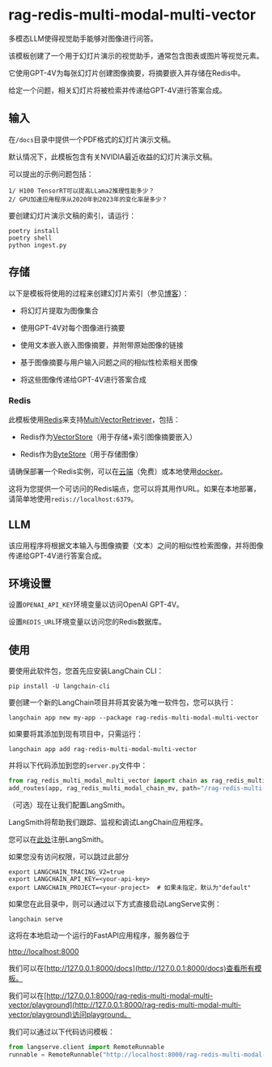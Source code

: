 

# rag-redis-multi-modal-multi-vector

多模态LLM使得视觉助手能够对图像进行问答。

该模板创建了一个用于幻灯片演示的视觉助手，通常包含图表或图片等视觉元素。

它使用GPT-4V为每张幻灯片创建图像摘要，将摘要嵌入并存储在Redis中。

给定一个问题，相关幻灯片将被检索并传递给GPT-4V进行答案合成。

## 输入

在`/docs`目录中提供一个PDF格式的幻灯片演示文稿。

默认情况下，此模板包含有关NVIDIA最近收益的幻灯片演示文稿。

可以提出的示例问题包括：

```
1/ H100 TensorRT可以提高LLama2推理性能多少？
2/ GPU加速应用程序从2020年到2023年的变化率是多少？
```

要创建幻灯片演示文稿的索引，请运行：

```
poetry install
poetry shell
python ingest.py
```

## 存储

以下是模板将使用的过程来创建幻灯片索引（参见[博客](https://blog.langchain.dev/multi-modal-rag-template/)）：

* 将幻灯片提取为图像集合

* 使用GPT-4V对每个图像进行摘要

* 使用文本嵌入嵌入图像摘要，并附带原始图像的链接

* 基于图像摘要与用户输入问题之间的相似性检索相关图像

* 将这些图像传递给GPT-4V进行答案合成

### Redis

此模板使用[Redis](https://redis.com)来支持[MultiVectorRetriever](https://python.langchain.com/docs/modules/data_connection/retrievers/multi_vector)，包括：

- Redis作为[VectorStore](https://python.langchain.com/docs/integrations/vectorstores/redis)（用于存储+索引图像摘要嵌入）

- Redis作为[ByteStore](https://python.langchain.com/docs/integrations/stores/redis)（用于存储图像）

请确保部署一个Redis实例，可以在[云端](https://redis.com/try-free)（免费）或本地使用[docker](https://redis.io/docs/install/install-stack/docker/)。

这将为您提供一个可访问的Redis端点，您可以将其用作URL。如果在本地部署，请简单地使用`redis://localhost:6379`。

## LLM

该应用程序将根据文本输入与图像摘要（文本）之间的相似性检索图像，并将图像传递给GPT-4V进行答案合成。

## 环境设置

设置`OPENAI_API_KEY`环境变量以访问OpenAI GPT-4V。

设置`REDIS_URL`环境变量以访问您的Redis数据库。

## 使用

要使用此软件包，您首先应安装LangChain CLI：

```shell
pip install -U langchain-cli
```

要创建一个新的LangChain项目并将其安装为唯一软件包，您可以执行：

```shell
langchain app new my-app --package rag-redis-multi-modal-multi-vector
```

如果要将其添加到现有项目中，只需运行：

```shell
langchain app add rag-redis-multi-modal-multi-vector
```

并将以下代码添加到您的`server.py`文件中：

```python
from rag_redis_multi_modal_multi_vector import chain as rag_redis_multi_modal_chain_mv
add_routes(app, rag_redis_multi_modal_chain_mv, path="/rag-redis-multi-modal-multi-vector")
```

（可选）现在让我们配置LangSmith。

LangSmith将帮助我们跟踪、监视和调试LangChain应用程序。

您可以在[此处](https://smith.langchain.com/)注册LangSmith。

如果您没有访问权限，可以跳过此部分

```shell
export LANGCHAIN_TRACING_V2=true
export LANGCHAIN_API_KEY=<your-api-key>
export LANGCHAIN_PROJECT=<your-project>  # 如果未指定，默认为"default"
```

如果您在此目录中，则可以通过以下方式直接启动LangServe实例：

```shell
langchain serve
```

这将在本地启动一个运行的FastAPI应用程序，服务器位于

[http://localhost:8000](http://localhost:8000)

我们可以在[http://127.0.0.1:8000/docs](http://127.0.0.1:8000/docs)查看所有模板。

我们可以在[http://127.0.0.1:8000/rag-redis-multi-modal-multi-vector/playground](http://127.0.0.1:8000/rag-redis-multi-modal-multi-vector/playground)访问playground。

我们可以通过以下代码访问模板：

```python
from langserve.client import RemoteRunnable
runnable = RemoteRunnable("http://localhost:8000/rag-redis-multi-modal-multi-vector")
```